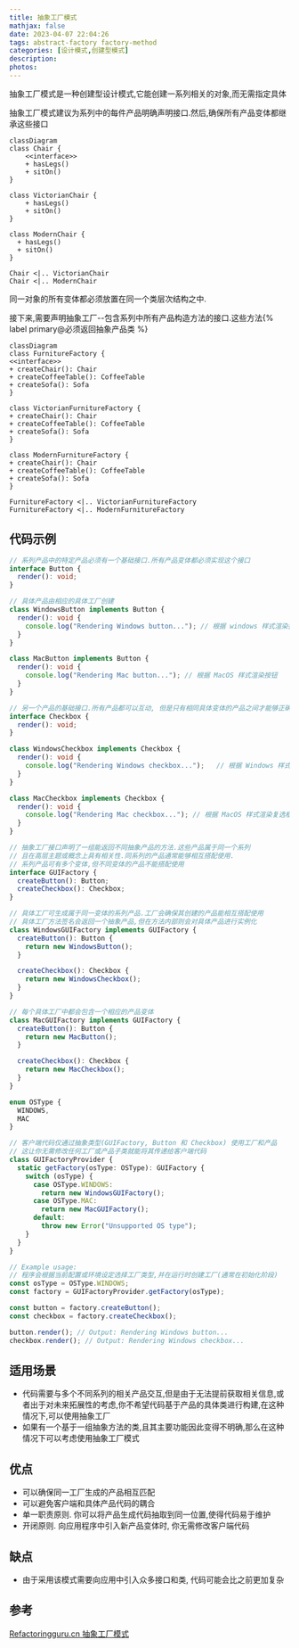 ```yaml
---
title: 抽象工厂模式
mathjax: false
date: 2023-04-07 22:04:26
tags: abstract-factory factory-method
categories: [设计模式,创建型模式]
description:
photos:
---
```


抽象工厂模式是一种创建型设计模式,它能创建一系列相关的对象,而无需指定具体

抽象工厂模式建议为系列中的每件产品明确声明接口.然后,确保所有产品变体都继承这些接口

```mermaid
classDiagram
class Chair {
	<<interface>>
	+ hasLegs()
	+ sitOn()
}

class VictorianChair {
	+ hasLegs()
	+ sitOn()
}

class ModernChair {
  + hasLegs()
  + sitOn()
}

Chair <|.. VictorianChair
Chair <|.. ModernChair
```

同一对象的所有变体都必须放置在同一个类层次结构之中.

<!--more-->

接下来,需要声明抽象工厂--包含系列中所有产品构造方法的接口.这些方法{% label primary@必须返回抽象产品类 %}

```mermaid
classDiagram
class FurnitureFactory {
<<interface>>
+ createChair(): Chair
+ createCoffeeTable(): CoffeeTable
+ createSofa(): Sofa
}

class VictorianFurnitureFactory {
+ createChair(): Chair
+ createCoffeeTable(): CoffeeTable
+ createSofa(): Sofa
}

class ModernFurnitureFactory {
+ createChair(): Chair
+ createCoffeeTable(): CoffeeTable
+ createSofa(): Sofa
}

FurnitureFactory <|.. VictorianFurnitureFactory
FurnitureFactory <|.. ModernFurnitureFactory

```

## 代码示例

```typescript
// 系列产品中的特定产品必须有一个基础接口.所有产品变体都必须实现这个接口
interface Button {
  render(): void;
}

// 具体产品由相应的具体工厂创建
class WindowsButton implements Button {
  render(): void {
    console.log("Rendering Windows button...");	// 根据 windows 样式渲染按钮
  }
}

class MacButton implements Button {
  render(): void {
    console.log("Rendering Mac button..."); // 根据 MacOS 样式渲染按钮
  }
}

// 另一个产品的基础接口.所有产品都可以互动, 但是只有相同具体变体的产品之间才能够正确地进行交互
interface Checkbox {
  render(): void;
}

class WindowsCheckbox implements Checkbox {
  render(): void {
    console.log("Rendering Windows checkbox...");	// 根据 Windows 样式渲染复选框
  }
}

class MacCheckbox implements Checkbox {
  render(): void {
    console.log("Rendering Mac checkbox..."); // 根据 MacOS 样式渲染复选框
  }
}

// 抽象工厂接口声明了一组能返回不同抽象产品的方法.这些产品属于同一个系列
// 且在高层主题或概念上具有相关性.同系列的产品通常能够相互搭配使用.
// 系列产品可有多个变体,但不同变体的产品不能搭配使用
interface GUIFactory {
  createButton(): Button;
  createCheckbox(): Checkbox;
}

// 具体工厂可生成属于同一变体的系列产品.工厂会确保其创建的产品能相互搭配使用
// 具体工厂方法签名会返回一个抽象产品,但在方法内部则会对具体产品进行实例化
class WindowsGUIFactory implements GUIFactory {
  createButton(): Button {
    return new WindowsButton();
  }

  createCheckbox(): Checkbox {
    return new WindowsCheckbox();
  }
}

// 每个具体工厂中都会包含一个相应的产品变体
class MacGUIFactory implements GUIFactory {
  createButton(): Button {
    return new MacButton();
  }

  createCheckbox(): Checkbox {
    return new MacCheckbox();
  }
}

enum OSType {
  WINDOWS,
  MAC
}

// 客户端代码仅通过抽象类型(GUIFactory, Button 和 Checkbox) 使用工厂和产品
// 这让你无需修改任何工厂或产品子类就能将其传递给客户端代码
class GUIFactoryProvider {
  static getFactory(osType: OSType): GUIFactory {
    switch (osType) {
      case OSType.WINDOWS:
        return new WindowsGUIFactory();
      case OSType.MAC:
        return new MacGUIFactory();
      default:
        throw new Error("Unsupported OS type");
    }
  }
}

// Example usage:
// 程序会根据当前配置或环境设定选择工厂类型,并在运行时创建工厂(通常在初始化阶段)
const osType = OSType.WINDOWS;
const factory = GUIFactoryProvider.getFactory(osType);

const button = factory.createButton();
const checkbox = factory.createCheckbox();

button.render(); // Output: Rendering Windows button...
checkbox.render(); // Output: Rendering Windows checkbox...
```

## 适用场景

- 代码需要与多个不同系列的相关产品交互,但是由于无法提前获取相关信息,或者出于对未来拓展性的考虑,你不希望代码基于产品的具体类进行构建,在这种情况下,可以使用抽象工厂
- 如果有一个基于一组抽象方法的类,且其主要功能因此变得不明确,那么在这种情况下可以考虑使用抽象工厂模式

## 优点

- 可以确保同一工厂生成的产品相互匹配
- 可以避免客户端和具体产品代码的耦合
- 单一职责原则. 你可以将产品生成代码抽取到同一位置,使得代码易于维护
- 开闭原则. 向应用程序中引入新产品变体时, 你无需修改客户端代码

## 缺点

- 由于采用该模式需要向应用中引入众多接口和类, 代码可能会比之前更加复杂

## 参考

[Refactoringguru.cn 抽象工厂模式](https://refactoringguru.cn/design-patterns/abstract-factory)
